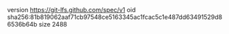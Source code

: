 version https://git-lfs.github.com/spec/v1
oid sha256:81b819062aaf71cb97548ce5163345ac1fcac5c1e487dd63491529d86536b64b
size 2488
